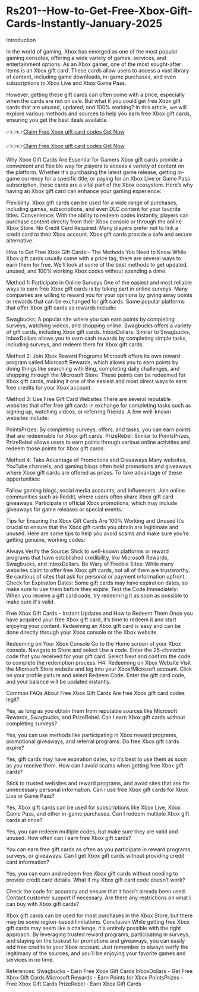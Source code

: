 # Rs201--How-to-Get-Free-Xbox-Gift-Cards-Instantly-January-2025
Introduction

In the world of gaming, Xbox has emerged as one of the most popular gaming consoles, offering a wide variety of games, services, and entertainment options. As an Xbox gamer, one of the most sought-after items is an Xbox gift card. These cards allow users to access a vast library of content, including game downloads, in-game purchases, and even subscriptions to Xbox Live and Xbox Game Pass.

However, getting these gift cards can often come with a price, especially when the cards are not on sale. But what if you could get free Xbox gift cards that are unused, updated, and 100% working? In this article, we will explore various methods and sources to help you earn free Xbox gift cards, ensuring you get the best deals available.

✅👉👉[Claim Free Xbox gift card codes Get Now​​](https://offersfrog.com/xbox-new-landing/)

✅👉👉[Claim Free Xbox gift card codes Get Now​​](https://offersfrog.com/xbox-new-landing/)

 
Why Xbox Gift Cards Are Essential for Gamers
Xbox gift cards provide a convenient and flexible way for players to access a variety of content on the platform. Whether it's purchasing the latest game release, getting in-game currency for a specific title, or paying for an Xbox Live or Game Pass subscription, these cards are a vital part of the Xbox ecosystem. Here’s why having an Xbox gift card can enhance your gaming experience:

Flexibility: Xbox gift cards can be used for a wide range of purchases, including games, subscriptions, and even DLC content for your favorite titles.
Convenience: With the ability to redeem codes instantly, players can purchase content directly from their Xbox console or through the online Xbox Store.
No Credit Card Required: Many players prefer not to link a credit card to their Xbox account. Xbox gift cards provide a safe and secure alternative.

How to Get Free Xbox Gift Cards – The Methods You Need to Know
While Xbox gift cards usually come with a price tag, there are several ways to earn them for free. We’ll look at some of the best methods to get updated, unused, and 100% working Xbox codes without spending a dime.

Method 1: Participate in Online Surveys
One of the easiest and most reliable ways to earn free Xbox gift cards is by taking part in online surveys. Many companies are willing to reward you for your opinions by giving away points or rewards that can be exchanged for gift cards. Some popular platforms that offer Xbox gift cards as rewards include:

Swagbucks: A popular site where you can earn points by completing surveys, watching videos, and shopping online. Swagbucks offers a variety of gift cards, including Xbox gift cards.
InboxDollars: Similar to Swagbucks, InboxDollars allows you to earn cash rewards by completing simple tasks, including surveys, and redeem them for Xbox gift cards.

Method 2: Join Xbox Reward Programs
Microsoft offers its own reward program called Microsoft Rewards, which allows you to earn points by doing things like searching with Bing, completing daily challenges, and shopping through the Microsoft Store. These points can be redeemed for Xbox gift cards, making it one of the easiest and most direct ways to earn free credits for your Xbox account.

Method 3: Use Free Gift Card Websites
There are several reputable websites that offer free gift cards in exchange for completing tasks such as signing up, watching videos, or referring friends. A few well-known websites include:

PointsPrizes: By completing surveys, offers, and tasks, you can earn points that are redeemable for Xbox gift cards.
PrizeRebel: Similar to PointsPrizes, PrizeRebel allows users to earn points through various online activities and redeem those points for Xbox gift cards.

Method 4: Take Advantage of Promotions and Giveaways
Many websites, YouTube channels, and gaming blogs often hold promotions and giveaways where Xbox gift cards are offered as prizes. To take advantage of these opportunities:

Follow gaming blogs, social media accounts, and influencers.
Join online communities such as Reddit, where users often share Xbox gift card giveaways.
Participate in official Xbox promotions, which may include giveaways for game releases or special events.

Tips for Ensuring the Xbox Gift Cards Are 100% Working and Unused
It’s crucial to ensure that the Xbox gift cards you obtain are legitimate and unused. Here are some tips to help you avoid scams and make sure you’re getting genuine, working codes:

Always Verify the Source: Stick to well-known platforms or reward programs that have established credibility, like Microsoft Rewards, Swagbucks, and InboxDollars.
Be Wary of Freebie Sites: While many websites claim to offer free Xbox gift cards, not all of them are trustworthy. Be cautious of sites that ask for personal or payment information upfront.
Check for Expiration Dates: Some gift cards may have expiration dates, so make sure to use them before they expire.
Test the Code Immediately: When you receive a gift card code, try redeeming it as soon as possible to make sure it's valid.

Free Xbox Gift Cards – Instant Updates and How to Redeem Them
Once you have acquired your free Xbox gift card, it’s time to redeem it and start enjoying your content. Redeeming an Xbox gift card is easy and can be done directly through your Xbox console or the Xbox website.

Redeeming on Your Xbox Console
Go to the Home screen of your Xbox console.
Navigate to Store and select Use a code.
Enter the 25-character code that you received for your gift card.
Select Next and confirm the code to complete the redemption process.
H4: Redeeming on Xbox Website
Visit the Microsoft Store website and log into your Xbox/Microsoft account.
Click on your profile picture and select Redeem Code.
Enter the gift card code, and your balance will be updated instantly.

Common FAQs About Free Xbox Gift Cards
Are free Xbox gift card codes legit?

Yes, as long as you obtain them from reputable sources like Microsoft Rewards, Swagbucks, and PrizeRebel.
Can I earn Xbox gift cards without completing surveys?

Yes, you can use methods like participating in Xbox reward programs, promotional giveaways, and referral programs.
Do free Xbox gift cards expire?

Yes, gift cards may have expiration dates, so it’s best to use them as soon as you receive them.
How can I avoid scams when getting free Xbox gift cards?

Stick to trusted websites and reward programs, and avoid sites that ask for unnecessary personal information.
Can I use free Xbox gift cards for Xbox Live or Game Pass?

Yes, Xbox gift cards can be used for subscriptions like Xbox Live, Xbox Game Pass, and other in-game purchases.
Can I redeem multiple Xbox gift cards at once?

Yes, you can redeem multiple codes, but make sure they are valid and unused.
How often can I earn free Xbox gift cards?

You can earn free gift cards as often as you participate in reward programs, surveys, or giveaways.
Can I get Xbox gift cards without providing credit card information?

Yes, you can earn and redeem free Xbox gift cards without needing to provide credit card details.
What if my Xbox gift card code doesn’t work?

Check the code for accuracy and ensure that it hasn’t already been used. Contact customer support if necessary.
Are there any restrictions on what I can buy with Xbox gift cards?

Xbox gift cards can be used for most purchases in the Xbox Store, but there may be some region-based limitations.
Conclusion
While getting free Xbox gift cards may seem like a challenge, it's entirely possible with the right approach. By leveraging trusted reward programs, participating in surveys, and staying on the lookout for promotions and giveaways, you can easily add free credits to your Xbox account. Just remember to always verify the legitimacy of the sources, and you'll be enjoying your favorite games and services in no time.

References:
Swagbucks - Earn Free Xbox Gift Cards
InboxDollars - Get Free Xbox Gift Cards
Microsoft Rewards - Earn Points for Xbox
PointsPrizes - Free Xbox Gift Cards
PrizeRebel - Earn Xbox Gift Cards
